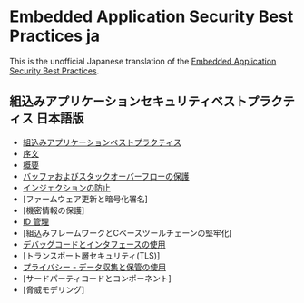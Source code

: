 # Embedded Application Security Best Practices ja

This is the unofficial Japanese translation of the [Embedded Application Security Best Practices](https://github.com/scriptingxss/embeddedappsec).

## 組込みアプリケーションセキュリティベストプラクティス 日本語版

* [組込みアプリケーションベストプラクティス](README.md)
* [序文](preface.md)
* [概要](executive_summary/README.md)
* [バッファおよびスタックオーバーフローの保護](executive_summary/1_buffer_and_stack_overflow_protection.md)
* [インジェクションの防止](executive_summary/2_injection_prevention.md)
* [ファームウェア更新と暗号化署名] <!-- (executive_summary/3_firmware_updates_and_cryptographic_signatures.md) -->
* [機密情報の保護] <!-- (executive_summary/4_securing_sensitive_information.md) -->
* [ID 管理](executive_summary/5_identity_management.md)
* [組込みフレームワークとCベースツールチェーンの堅牢化] <!-- (executive_summary/6_embedded_framework_and_c-based_toolchain_hardeni.md) -->
* [デバッグコードとインタフェースの使用](executive_summary/7_usage_of_debugging_code_and_interfaces.md)
* [トランスポート層セキュリティ(TLS)] <!-- (executive_summary/8_transport_layer_security.md) -->
* [プライバシー - データ収集と保管の使用](executive_summary/9_usage_of_data_collection_and_storage_-_privacy.md)
* [サードパーティコードとコンポーネント] <!-- (executive_summary/10_third_party_code_and_components.md) -->
* [脅威モデリング] <!-- (executive_summary/threat-model.md) -->
